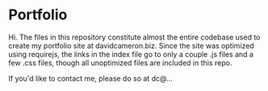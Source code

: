 Portfolio
=========

Hi. The files in this repository constitute almost the entire codebase used to create my portfolio site at davidcameron.biz. Since the site was optimized using requirejs, the links in the index file go to only a couple .js files and a few .css files, though all unoptimized files are included in this repo.

If you'd like to contact me, please do so at dc@...
